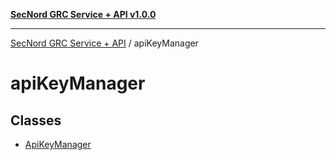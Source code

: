 [**SecNord GRC Service + API v1.0.0**](../README.md)

***

[SecNord GRC Service + API](../README.md) / apiKeyManager

# apiKeyManager

## Classes

- [ApiKeyManager](classes/ApiKeyManager.md)
